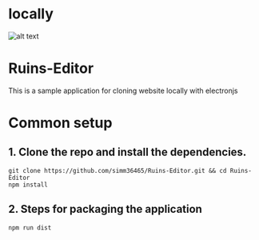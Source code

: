# locally
![alt text](https://raw.githubusercontent.com/simm36465/Ruins-Editor/main/icon.ico "Logo")
# Ruins-Editor
This is a sample application for cloning website locally with electronjs
# Common setup
## 1. Clone the repo and install the dependencies.

```npm
git clone https://github.com/simm36465/Ruins-Editor.git && cd Ruins-Editor
npm install
```
## 2. Steps for packaging the application
```npm
npm run dist
```
